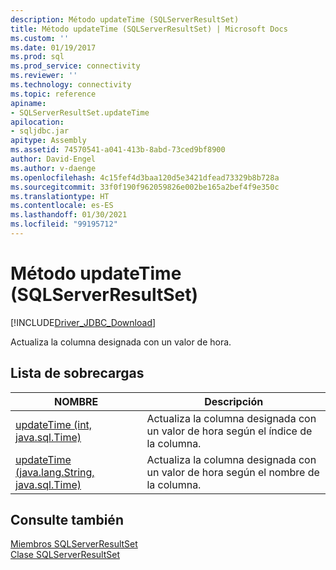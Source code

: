 ```yaml
---
description: Método updateTime (SQLServerResultSet)
title: Método updateTime (SQLServerResultSet) | Microsoft Docs
ms.custom: ''
ms.date: 01/19/2017
ms.prod: sql
ms.prod_service: connectivity
ms.reviewer: ''
ms.technology: connectivity
ms.topic: reference
apiname:
- SQLServerResultSet.updateTime
apilocation:
- sqljdbc.jar
apitype: Assembly
ms.assetid: 74570541-a041-413b-8abd-73ced9bf8900
author: David-Engel
ms.author: v-daenge
ms.openlocfilehash: 4c15fef4d3baa120d5e3421dfead73329b8b728a
ms.sourcegitcommit: 33f0f190f962059826e002be165a2bef4f9e350c
ms.translationtype: HT
ms.contentlocale: es-ES
ms.lasthandoff: 01/30/2021
ms.locfileid: "99195712"
---
```

# <a name="updatetime-method-sqlserverresultset"></a>Método updateTime (SQLServerResultSet)
[!INCLUDE[Driver_JDBC_Download](../../../includes/driver_jdbc_download.md)]

  Actualiza la columna designada con un valor de hora.  
  
## <a name="overload-list"></a>Lista de sobrecargas  
  
|NOMBRE|Descripción|  
|----------|-----------------|  
|[updateTime (int, java.sql.Time)](../../../connect/jdbc/reference/updatetime-method-int-java-sql-time.md)|Actualiza la columna designada con un valor de hora según el índice de la columna.|  
|[updateTime (java.lang.String, java.sql.Time)](../../../connect/jdbc/reference/updatetime-method-java-lang-string-java-sql-time.md)|Actualiza la columna designada con un valor de hora según el nombre de la columna.|  
  
## <a name="see-also"></a>Consulte también  
 [Miembros SQLServerResultSet](../../../connect/jdbc/reference/sqlserverresultset-members.md)   
 [Clase SQLServerResultSet](../../../connect/jdbc/reference/sqlserverresultset-class.md)  
  
  
